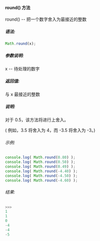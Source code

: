 #### round() 方法

  round() -- 把一个数字舍入为最接近的整数

##### 语法:

  ```javascript
  Math.round(x);
  ```

##### 参数说明:

  x -- 待处理的数字
  
##### 返回值:

  与 x 最接近的整数
  
##### 说明:

  对于 0.5，该方法将进行上舍入。
  
  ( 例如，3.5 将舍入为 4，而 -3.5 将舍入为 -3。)
   
###### 示例:

  ```javascript
  console.log( Math.round(0.80) );
  console.log( Math.round(0.50) );
  console.log( Math.round(0.49) );
  console.log( Math.round(-4.40) );
  console.log( Math.round(-4.50) );
  console.log( Math.round(-4.60) );
  ```

###### 结果:

  ```javascript
  >>>
  1
  1
  0
  -4
  -4
  -5
  ```
